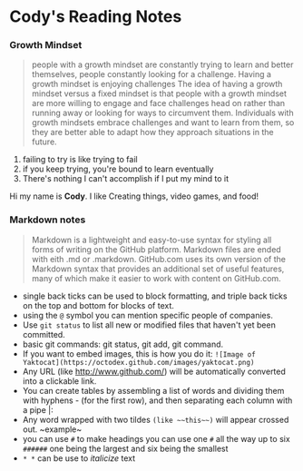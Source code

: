 # Cody's Reading Notes

### Growth Mindset

> people with a growth mindset are constantly trying to learn and better themselves, people constantly looking for a challenge. Having a growth mindset is enjoying challenges The idea of having a growth mindset versus a fixed mindset is that people with a growth mindset are more willing to engage and face challenges head on rather than running away or looking for ways to circumvent them. Individuals with growth mindsets embrace challenges and want to learn from them, so they are better able to adapt how they approach situations in the future. 

1. failing to try is like trying to fail
1. if you keep trying, you're bound to learn eventually
1. There's nothing I can't accomplish if I put my mind to it

Hi my name is **Cody**. I like Creating things, video games, and food!


### Markdown notes

>Markdown is a lightweight and easy-to-use syntax for styling all forms of writing on the GitHub platform. Markdown files are ended with eith .md or .markdown.
GitHub.com uses its own version of the Markdown syntax that provides an additional set of useful features, many of which make it easier to work with content on GitHub.com.

- single back ticks can be used to block formatting, and triple back ticks on the top and bottom for blocks of text.
- using the `@` symbol you can mention specific people of companies.
- Use `git status` to list all new or modified files that haven't yet been committed.
- basic git commands: git status, git add, git command.
- If you want to embed images, this is how you do it:
`![Image of Yaktocat](https://octodex.github.com/images/yaktocat.png)`
- Any URL (like http://www.github.com/) will be automatically converted into a clickable link.
- You can create tables by assembling a list of words and dividing them with hyphens - (for the first row), and then separating each column with a pipe |:
- Any word wrapped with two tildes `(like ~~this~~)` will appear crossed out. ~example~
- you can use `#` to make headings you can use one `#` all the way up to six `######` one being the largest and six being the smallest
- `* *` can be use to *italicize* text

